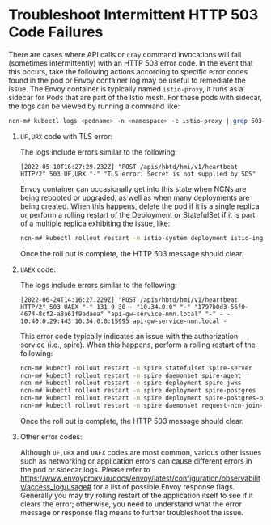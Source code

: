 # Troubleshoot Intermittent HTTP 503 Code Failures

There are cases where API calls or `cray` command invocations will fail (sometimes intermittently) with an HTTP 503 error code.
In the event that this occurs, take the following actions according to specific error codes found in the pod or Envoy container
log may be useful to remediate the issue. The Envoy container is typically named `istio-proxy`, it runs as a sidecar for Pods
that are part of the Istio mesh. For these pods with sidecar, the logs can be viewed by running a command like:

```bash
ncn-m# kubectl logs <podname> -n <namespace> -c istio-proxy | grep 503
```

1. `UF,URX` code with TLS error:

   The logs include errors similar to the following:

   ```text
   [2022-05-10T16:27:29.232Z] "POST /apis/hbtd/hmi/v1/heartbeat HTTP/2" 503 UF,URX "-" "TLS error: Secret is not supplied by SDS"
   ```

   Envoy container can occasionally get into this state when NCNs are being rebooted or upgraded, as well as when many deployments
   are being created. When this happens, delete the pod if it is a single replica or perform a rolling restart of the Deployment
   or StatefulSet if it is part of a multiple replica exhibiting the issue, like:

   ```bash
   ncn-m# kubectl rollout restart -n istio-system deployment istio-ingressgateway
   ```

   Once the roll out is complete, the HTTP 503 message should clear.

1. `UAEX` code:

   The logs include errors similar to the following:

   ```text
   [2022-06-24T14:16:27.229Z] "POST /apis/hbtd/hmi/v1/heartbeat HTTP/2" 503 UAEX "-" 131 0 30 - "10.34.0.0" "-" "1797b0d3-56f0-4674-8cf2-a8a61f9adaea" "api-gw-service-nmn.local" "-" - - 10.40.0.29:443 10.34.0.0:15995 api-gw-service-nmn.local -
   ```

   This error code typically indicates an issue with the authorization service (i.e., spire). When this happens, perform a rolling restart of the following:

   ```bash
   ncn-m# kubectl rollout restart -n spire statefulset spire-server
   ncn-m# kubectl rollout restart -n spire daemonset spire-agent
   ncn-m# kubectl rollout restart -n spire deployment spire-jwks
   ncn-m# kubectl rollout restart -n spire deployment spire-postgres
   ncn-m# kubectl rollout restart -n spire deployment spire-postgres-pooler
   ncn-m# kubectl rollout restart -n spire daemonset request-ncn-join-token
   ```

   Once the roll out is complete, the HTTP 503 message should clear.

1. Other error codes:

   Although `UF,URX` and `UAEX` codes are most common, various other issues such as networking or application errors can cause different errors in
   the pod or sidecar logs. Please refer to <https://www.envoyproxy.io/docs/envoy/latest/configuration/observability/access_log/usage#> for a list of
   possible Envoy response flags. Generally you may try rolling restart of the application itself to see if it clears the error; otherwise, you need
   to understand what the error message or response flag means to further troubleshoot the issue.
